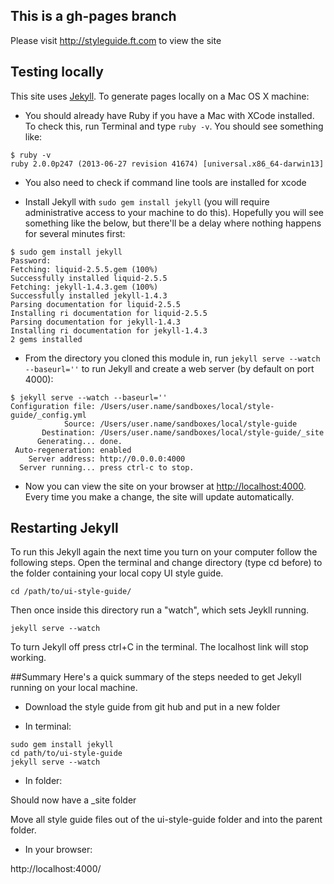## This is a gh-pages branch

Please visit http://styleguide.ft.com to view the site

## Testing locally

This site uses [Jekyll](http://jekyllrb.com/).  To generate pages locally on a Mac OS X machine:

* You should already have Ruby if you have a Mac with XCode installed.  To check this, run Terminal and type `ruby -v`.  You should see something like:

```
$ ruby -v
ruby 2.0.0p247 (2013-06-27 revision 41674) [universal.x86_64-darwin13]
```
* You also need to check if command line tools are installed for xcode

* Install Jekyll with `sudo gem install jekyll` (you will require administrative access to your machine to do this).  Hopefully you will see something like the below, but there'll be a delay where nothing happens for several minutes first:

```
$ sudo gem install jekyll
Password:
Fetching: liquid-2.5.5.gem (100%)
Successfully installed liquid-2.5.5
Fetching: jekyll-1.4.3.gem (100%)
Successfully installed jekyll-1.4.3
Parsing documentation for liquid-2.5.5
Installing ri documentation for liquid-2.5.5
Parsing documentation for jekyll-1.4.3
Installing ri documentation for jekyll-1.4.3
2 gems installed
```

* From the directory you cloned this module in, run `jekyll serve --watch --baseurl=''` to run Jekyll and create a web server (by default on port 4000):

```
$ jekyll serve --watch --baseurl=''
Configuration file: /Users/user.name/sandboxes/local/style-guide/_config.yml
            Source: /Users/user.name/sandboxes/local/style-guide
       Destination: /Users/user.name/sandboxes/local/style-guide/_site
      Generating... done.
 Auto-regeneration: enabled
    Server address: http://0.0.0.0:4000
  Server running... press ctrl-c to stop.
```

* Now you can view the site on your browser at [http://localhost:4000](http://localhost:4000).  Every time you make a change, the site will update automatically.


## Restarting Jekyll
To run this Jekyll again the next time you turn on your computer follow the following steps. Open the terminal and change directory (type cd before) to the folder containing your local copy UI style guide.

```
cd /path/to/ui-style-guide/
```
Then once inside this directory run a "watch", which sets Jeykll running.

```
jekyll serve --watch
```
To turn Jekyll off press ctrl+C in the terminal. The localhost link will stop working.


##Summary
Here's a quick summary of the steps needed to get Jekyll running on your local machine.

* Download the style guide from git hub and put in a new folder


* In terminal:

```
sudo gem install jekyll
cd path/to/ui-style-guide
jekyll serve --watch
```

* In folder:

Should now have a _site folder

Move all style guide files out of the ui-style-guide folder and into the parent folder.


* In your browser:

http://localhost:4000/

